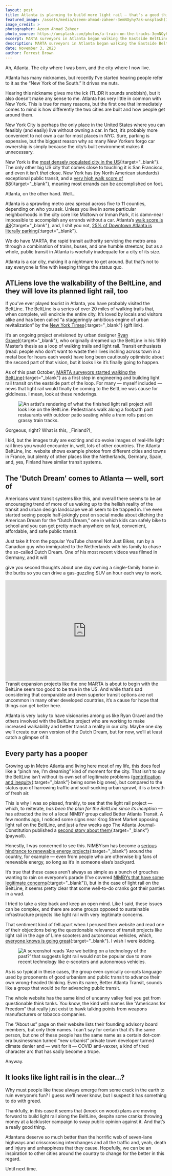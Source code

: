 ```yaml
---
layout: post
title: Atlanta is planning to build more light rail — that's a good thing
featured_image: /assets/media/azeem-ahmad-zaheer-3emNOyhy7ak-unsplash(1).webp
image_credit: >
photographer: Azeem Ahmad Zaheer
photo_source: https://unsplash.com/photos/a-train-on-the-tracks-3emNOyhy7ak
excerpt: MARTA surveyors in Atlanta began walking the Eastside BeltLine this past October to kick off a long-awaited light rail project
description: MARTA surveyors in Atlanta began walking the Eastside BeltLine this past October to kick off a long-awaited light rail project.
date: November 3, 2023
author: Forrest Brown
---
```

Ah, Atlanta. The city where I was born, and the city where I now live.

Atlanta has many nicknames, but recently I’ve started hearing people refer to it as the “New York of the South.” It drives me nuts.

Hearing this nickname gives me the ick (TL;DR it sounds snobbish), but it also doesn’t make any sense to me. Atlanta has very little in common with New York. This is true for many reasons, but the first one that immediately comes to mind is how differently the two cities are built and how people get around them.

New York City is perhaps the only place in the United States where you can feasibly (and easily) live without owning a car. In fact, it’s probably more convenient to not own a car for most places in NYC. Sure, parking is expensive, but the biggest reason why so many New Yorkers forgo car ownership is simply because the city’s built environment makes it unnecessary.

New York is the [most densely populated city in the US](https://filterbuy.com/resources/across-the-nation/most-and-least-densely-populated-cities/){:target="_blank"}. The only other big US city that comes close to touching it is San Francisco, and even it isn’t _that_ close. New York has (by North American standards) exceptional public transit, and a [very high walk score of 88](https://www.walkscore.com/NY/New_York){:target="_blank"}, meaning most errands can be accomplished on foot.

Atlanta, on the other hand. Well…

Atlanta is a sprawling metro area spread across five to 11 counties, depending on who you ask. Unless you live in some particular neighborhoods in the city core like Midtown or Inman Park, it is damn-near impossible to accomplish any errands without a car. Atlanta’s [walk score is 48](https://www.walkscore.com/GA/Atlanta){:target="_blank"}, and, I shit you not, [25% of Downtown Atlanta is literally parking](https://www.axios.com/local/atlanta/2023/04/20/downtown-atlanta-parking-surplus){:target="_blank"}.

We do have MARTA, the rapid transit authority servicing the metro area through a combination of trains, buses, and one humble streetcar, but as a whole, public transit in Atlanta is woefully inadequate for a city of its size.

Atlanta is a car city, making it a nightmare to get around. But that’s not to say everyone is fine with keeping things the status quo.
## ATLiens love the walkability of the BeltLine, and they will love its planned light rail, too
If you’ve ever played tourist in Atlanta, you have probably visited the BeltLine. The BeltLine is a series of over 20 miles of walking trails that, when complete, will encircle the entire city. It’s loved by locals and visitors alike and has been called “a staggeringly ambitious engine of urban revitalization” by the [New York Times](https://www.nytimes.com/2016/09/12/us/atlanta-beltline.html?unlocked_article_code=1.7kw.z0er.aMWOsSph8Lgk&smid=url-share){:target="_blank"} (gift link).

It’s an ongoing project envisioned by urban designer [Ryan Gravel](https://ryangravel.com/){:target="_blank"}, who originally dreamed up the BeltLine in his 1999 Master’s thesis as a loop of walking trails and light rail. Transit enthusiasts (read: people who don’t want to waste their lives inching across town in a metal box for hours each week) have long been cautiously optimistic about the second part of that vision, but it looks like it’s finally going to happen.

As of this past October, [MARTA surveyors started walking the BeltLine](https://whatnowatlanta.com/atlanta-beltline-light-rail-transit-moving-forward/){:target="_blank"} as a first step in engineering and building light rail transit on the eastside part of the loop. For many — myself included — news that light rail would finally be coming to the BeltLine was cause for giddiness. I mean, look at these renderings.
<figure>
  <img src="/assets/media/7ee822cc-3fec-45a6-a98d-840b6589ee7a_1024x545.webp" alt="An artist's rendering of what the finished light rail project will look like on the BeltLine. Pedestrians walk along a footpath past restaurants with outdoor patio seating while a tram rolls past on grassy train tracks." loading="lazy">
</figure>
Gorgeous, right? What is this, _Finland?!_

I kid, but the images truly are exciting and do evoke images of real-life light rail lines you would encounter in, well, lots of other countries. The Atlanta BeltLine, Inc. website shows example photos from different cities and towns in France, but plenty of other places like the Netherlands, Germany, Spain, and, yes, Finland have similar transit systems.
## The 'Dutch Dream' comes to Atlanta — well, sort of
Americans want transit systems like this, and overall there seems to be an encouraging trend of more of us waking up to the hellish reality of the transit and urban design landscape we all seem to be trapped in. I’ve even started seeing people half-jokingly post on social media about ditching the American Dream for the “Dutch Dream,” one in which kids can safely bike to school and you can get pretty much anywhere on fast, convenient, affordable, and safe public transit.

Just take it from the popular YouTube channel Not Just Bikes, run by a Canadian guy who immigrated to the Netherlands with his family to chase the so-called Dutch Dream. One of his most recent videos was filmed in Germany, and it will

give you second thoughts about one day owning a single-family home in the burbs so you can drive a gas-guzzling SUV an hour each way to work.
<iframe style="max-width: 100%;" width="560" height="315" src="https://www.youtube.com/embed/6Vil5KC7Bl0?si=oVanmWyercAL9NT4" title="YouTube video player" frameborder="0" allow="accelerometer; autoplay; clipboard-write; encrypted-media; gyroscope; picture-in-picture; web-share" allowfullscreen></iframe>
Transit expansion projects like the one MARTA is about to begin with the BeltLine seem too good to be true in the US. And while that’s sad considering that comparable and even superior transit options are not uncommon in many other developed countries, it’s a cause for hope that things can get better here.

Atlanta is very lucky to have visionaries among us like Ryan Gravel and the others involved with the BeltLine project who are working to make increased walkability and better transit a reality in our city. Maybe one day we’ll create our own version of the Dutch Dream, but for now, we’ll at least catch a glimpse of it.
## Every party has a pooper
Growing up in Metro Atlanta and living here most of my life, this does feel like a “pinch me, I’m dreaming” kind of moment for the city. That isn’t to say the BeltLine isn’t without its own set of legitimate problems ([gentrification and inequity](https://www.ajc.com/news/local-govt--politics/beltline-ceo-paul-morris-may-out-after-rocky-tenure/bOcyi96A9aNBubHuCKZhzN/){:target="_blank"} being some big ones), but compared to the status quo of harrowing traffic and soul-sucking urban sprawl, it is a breath of fresh air.

This is why I was so pissed, frankly, to see that the light rail project — which, to reiterate, _has been the plan for the BeltLine since its inception_ — has attracted the ire of a local NIMBY group called Better Atlanta Transit. A few months ago, I noticed some signs near Krog Street Market opposing light rail on the BeltLine, and just a few weeks ago The Atlanta Journal-Constitution published a [second story about them](https://www.ajc.com/news/atlanta-news/atlanta-leaders-talk-future-of-transit-along-the-beltline/KWKEHLA4VZDT5HDB7PMLPIR6SQ/){:target="_blank"} (paywall).

Honestly, I was concerned to see this. NIMBYism has become a [serious hindrance to renewable energy projects](https://www.sierraclub.org/sierra/2021-4-fall/feature/nimby-threat-renewable-energy){:target="_blank"} around the country, for example —  even from people who are otherwise big fans of renewable energy, so long as it’s in someone else’s backyard.

It’s true that these cases aren’t always as simple as a bunch of grouches wanting to rain on everyone’s parade (I’ve covered [NIMBYs that have some legitimate concerns](https://www.facingsouth.org/2023/07/ev-mega-deals-pit-states-against-souths-rural-communities){:target="_blank"}), but in the case of light rail on the BeltLine, it seems pretty clear that some well-to-do cranks got their panties in a wad.

I tried to take a step back and keep an open mind. Like I said, these issues can be complex, and there are some groups opposed to sustainable infrastructure projects like light rail with very legitimate concerns.

That sentiment kind of fell apart when I perused their website and read one of their objections being the questionable relevance of transit projects like light rail in the age of Lime scooters and autonomous vehicles, which, [everyone knows is going great](https://www.npr.org/2023/10/24/1208287502/california-orders-cruise-driverless-cars-off-the-roads-because-of-safety-concern){:target="_blank"}. I wish I were kidding.
<figure>
  <img src="/assets/media/a3dc5ec1-26a6-45a2-b8b2-7d86325924bf_1221x338.webp" alt="A screenshot reads 'Are we betting on a technology of the past?' that suggests light rail would not be popular due to more recent technology like e-scooters and autonomous vehicles." loading="lazy">
</figure>
As is so typical in these cases, the group even cynically co-opts language used by proponents of good urbanism and public transit to advance their own wrong-headed thinking. Even its name, Better Atlanta Transit, sounds like a group that would be for advancing public transit.

The whole website has the same kind of uncanny valley feel you get from questionable think tanks. You know, the kind with names like “Americans for Freedom” that really just exist to hawk talking points from weapons manufacturers or tobacco companies.

The “About us” page on their website lists their founding advisory board members, but only their names. I can’t say for certain that it’s the same person, but one of these people has the same name as a certain dot-com era businessman turned “new urbanist” private town developer turned climate denier and — wait for it — COVID anti-vaxxer, a kind of tired character arc that has sadly become a trope.

Anyway.
## It looks like light rail is in the clear…?
Why must people like these always emerge from some crack in the earth to ruin everyone’s fun? I guess we’ll never know, but I suspect it has something to do with greed.

Thankfully, in this case it seems that (knock on wood) plans are moving forward to build light rail along the BeltLine, despite some cranks throwing money at a lackluster campaign to sway public opinion against it. And that’s a really good thing.

Atlantans deserve so much better than the horrific web of seven-lane highways and crisscrossing interchanges and all the traffic and, yeah, death and injury and unhappiness that they cause. Hopefully, we can be an inspiration to other cities around the country to change for the better in this regard.

Until next time.